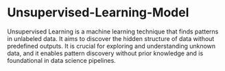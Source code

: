 # Unsupervised-Learning-Model
Unsupervised Learning is a machine learning technique that finds patterns in unlabeled data. It aims to discover the hidden structure of data without predefined outputs. It is crucial for exploring and understanding unknown data, and it enables pattern discovery without prior knowledge and is foundational in data science pipelines.
